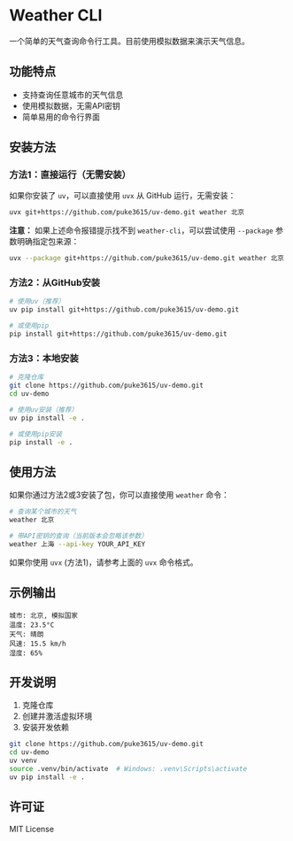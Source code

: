 # Weather CLI

一个简单的天气查询命令行工具。目前使用模拟数据来演示天气信息。

## 功能特点

- 支持查询任意城市的天气信息
- 使用模拟数据，无需API密钥
- 简单易用的命令行界面

## 安装方法

### 方法1：直接运行（无需安装）

如果你安装了 `uv`，可以直接使用 `uvx` 从 GitHub 运行，无需安装：

```bash
uvx git+https://github.com/puke3615/uv-demo.git weather 北京
```

**注意：** 如果上述命令报错提示找不到 `weather-cli`，可以尝试使用 `--package` 参数明确指定包来源：

```bash
uvx --package git+https://github.com/puke3615/uv-demo.git weather 北京
```

### 方法2：从GitHub安装

```bash
# 使用uv（推荐）
uv pip install git+https://github.com/puke3615/uv-demo.git

# 或使用pip
pip install git+https://github.com/puke3615/uv-demo.git
```

### 方法3：本地安装

```bash
# 克隆仓库
git clone https://github.com/puke3615/uv-demo.git
cd uv-demo

# 使用uv安装（推荐）
uv pip install -e .

# 或使用pip安装
pip install -e .
```

## 使用方法

如果你通过方法2或3安装了包，你可以直接使用 `weather` 命令：

```bash
# 查询某个城市的天气
weather 北京

# 带API密钥的查询（当前版本会忽略该参数）
weather 上海 --api-key YOUR_API_KEY
```

如果你使用 `uvx` (方法1)，请参考上面的 `uvx` 命令格式。

## 示例输出

```
城市: 北京, 模拟国家
温度: 23.5°C
天气: 晴朗
风速: 15.5 km/h
湿度: 65%
```

## 开发说明

1. 克隆仓库
2. 创建并激活虚拟环境
3. 安装开发依赖

```bash
git clone https://github.com/puke3615/uv-demo.git
cd uv-demo
uv venv
source .venv/bin/activate  # Windows: .venv\Scripts\activate
uv pip install -e .
```

## 许可证

MIT License

